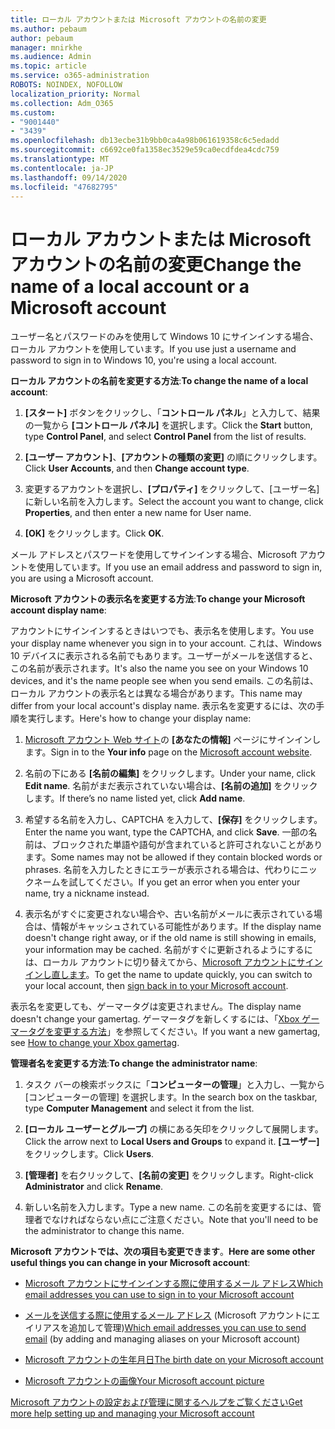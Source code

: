 ```yaml
---
title: ローカル アカウントまたは Microsoft アカウントの名前の変更
ms.author: pebaum
author: pebaum
manager: mnirkhe
ms.audience: Admin
ms.topic: article
ms.service: o365-administration
ROBOTS: NOINDEX, NOFOLLOW
localization_priority: Normal
ms.collection: Adm_O365
ms.custom:
- "9001440"
- "3439"
ms.openlocfilehash: db13ecbe31b9bb0ca4a98b061619358c6c5edadd
ms.sourcegitcommit: c6692ce0fa1358ec3529e59ca0ecdfdea4cdc759
ms.translationtype: MT
ms.contentlocale: ja-JP
ms.lasthandoff: 09/14/2020
ms.locfileid: "47682795"
---
```

# <a name="change-the-name-of-a-local-account-or-a-microsoft-account"></a><span data-ttu-id="becc2-102">ローカル アカウントまたは Microsoft アカウントの名前の変更</span><span class="sxs-lookup"><span data-stu-id="becc2-102">Change the name of a local account or a Microsoft account</span></span>

<span data-ttu-id="becc2-103">ユーザー名とパスワードのみを使用して Windows 10 にサインインする場合、ローカル アカウントを使用しています。</span><span class="sxs-lookup"><span data-stu-id="becc2-103">If you use just a username and password to sign in to Windows 10, you're using a local account.</span></span> 

<span data-ttu-id="becc2-104">**ローカル アカウントの名前を変更する方法**:</span><span class="sxs-lookup"><span data-stu-id="becc2-104">**To change the name of a local account**:</span></span>

1. <span data-ttu-id="becc2-105">**[スタート]** ボタンをクリックし、「**コントロール パネル**」と入力して、結果の一覧から **[コントロール パネル]** を選択します。</span><span class="sxs-lookup"><span data-stu-id="becc2-105">Click the **Start** button, type **Control Panel**, and select **Control Panel** from the list of results.</span></span>

2. <span data-ttu-id="becc2-106">**[ユーザー アカウント]**、**[アカウントの種類の変更]** の順にクリックします。</span><span class="sxs-lookup"><span data-stu-id="becc2-106">Click **User Accounts**, and then **Change account type**.</span></span>

3. <span data-ttu-id="becc2-107">変更するアカウントを選択し、**[プロパティ]** をクリックして、[ユーザー名] に新しい名前を入力します。</span><span class="sxs-lookup"><span data-stu-id="becc2-107">Select the account you want to change, click **Properties**, and then enter a new name for User name.</span></span>

4. <span data-ttu-id="becc2-108">**[OK]** をクリックします。</span><span class="sxs-lookup"><span data-stu-id="becc2-108">Click **OK**.</span></span>

<span data-ttu-id="becc2-109">メール アドレスとパスワードを使用してサインインする場合、Microsoft アカウントを使用しています。</span><span class="sxs-lookup"><span data-stu-id="becc2-109">If you use an email address and password to sign in, you are using a Microsoft account.</span></span>

<span data-ttu-id="becc2-110">**Microsoft アカウントの表示名を変更する方法**:</span><span class="sxs-lookup"><span data-stu-id="becc2-110">**To change your Microsoft account display name**:</span></span>

<span data-ttu-id="becc2-111">アカウントにサインインするときはいつでも、表示名を使用します。</span><span class="sxs-lookup"><span data-stu-id="becc2-111">You use your display name whenever you sign in to your account.</span></span> <span data-ttu-id="becc2-112">これは、Windows 10 デバイスに表示される名前でもあります。ユーザーがメールを送信すると、この名前が表示されます。</span><span class="sxs-lookup"><span data-stu-id="becc2-112">It's also the name you see on your Windows 10 devices, and it's the name people see when you send emails.</span></span> <span data-ttu-id="becc2-113">この名前は、ローカル アカウントの表示名とは異なる場合があります。</span><span class="sxs-lookup"><span data-stu-id="becc2-113">This name may differ from your local account's display name.</span></span> <span data-ttu-id="becc2-114">表示名を変更するには、次の手順を実行します。</span><span class="sxs-lookup"><span data-stu-id="becc2-114">Here's how to change your display name:</span></span>

1. <span data-ttu-id="becc2-115">[Microsoft アカウント Web サイト](https://account.microsoft.com/)の **[あなたの情報]** ページにサインインします。</span><span class="sxs-lookup"><span data-stu-id="becc2-115">Sign in to the **Your info** page on the [Microsoft account website](https://account.microsoft.com/).</span></span>

2. <span data-ttu-id="becc2-116">名前の下にある **[名前の編集]** をクリックします。</span><span class="sxs-lookup"><span data-stu-id="becc2-116">Under your name, click **Edit name**.</span></span> <span data-ttu-id="becc2-117">名前がまだ表示されていない場合は、**[名前の追加]** をクリックします。</span><span class="sxs-lookup"><span data-stu-id="becc2-117">If there’s no name listed yet, click **Add name**.</span></span> 

3. <span data-ttu-id="becc2-118">希望する名前を入力し、CAPTCHA を入力して、**[保存]** をクリックします。</span><span class="sxs-lookup"><span data-stu-id="becc2-118">Enter the name you want, type the CAPTCHA, and click **Save**.</span></span> <span data-ttu-id="becc2-119">一部の名前は、ブロックされた単語や語句が含まれていると許可されないことがあります。</span><span class="sxs-lookup"><span data-stu-id="becc2-119">Some names may not be allowed if they contain blocked words or phrases.</span></span> <span data-ttu-id="becc2-120">名前を入力したときにエラーが表示される場合は、代わりにニックネームを試してください。</span><span class="sxs-lookup"><span data-stu-id="becc2-120">If you get an error when you enter your name, try a nickname instead.</span></span>

4. <span data-ttu-id="becc2-121">表示名がすぐに変更されない場合や、古い名前がメールに表示されている場合は、情報がキャッシュされている可能性があります。</span><span class="sxs-lookup"><span data-stu-id="becc2-121">If the display name doesn't change right away, or if the old name is still showing in emails, your information may be cached.</span></span> <span data-ttu-id="becc2-122">名前がすぐに更新されるようにするには、ローカル アカウントに切り替えてから、[Microsoft アカウントにサインインし直します](https://account.microsoft.com/)。</span><span class="sxs-lookup"><span data-stu-id="becc2-122">To get the name to update quickly, you can switch to your local account, then [sign back in to your Microsoft account](https://account.microsoft.com/).</span></span>

<span data-ttu-id="becc2-123">表示名を変更しても、ゲーマータグは変更されません。</span><span class="sxs-lookup"><span data-stu-id="becc2-123">The display name doesn't change your gamertag.</span></span> <span data-ttu-id="becc2-124">ゲーマータグを新しくするには、「[Xbox ゲーマータグを変更する方法](https://support.xbox.com/id-ID/account-management/change-xbox-live-gamertag)」を参照してください。</span><span class="sxs-lookup"><span data-stu-id="becc2-124">If you want a new gamertag, see [How to change your Xbox gamertag](https://support.xbox.com/id-ID/account-management/change-xbox-live-gamertag).</span></span>

<span data-ttu-id="becc2-125">**管理者名を変更する方法**:</span><span class="sxs-lookup"><span data-stu-id="becc2-125">**To change the administrator name**:</span></span>

1. <span data-ttu-id="becc2-126">タスク バーの検索ボックスに「**コンピューターの管理**」と入力し、一覧から [コンピューターの管理] を選択します。</span><span class="sxs-lookup"><span data-stu-id="becc2-126">In the search box on the taskbar, type **Computer Management** and select it from the list.</span></span>

2. <span data-ttu-id="becc2-127">**[ローカル ユーザーとグループ]** の横にある矢印をクリックして展開します。</span><span class="sxs-lookup"><span data-stu-id="becc2-127">Click the arrow next to **Local Users and Groups** to expand it.</span></span> <span data-ttu-id="becc2-128">**[ユーザー]** をクリックします。</span><span class="sxs-lookup"><span data-stu-id="becc2-128">Click **Users**.</span></span>

3. <span data-ttu-id="becc2-129">**[管理者]** を右クリックして、**[名前の変更]** をクリックします。</span><span class="sxs-lookup"><span data-stu-id="becc2-129">Right-click **Administrator** and click **Rename**.</span></span>

4. <span data-ttu-id="becc2-130">新しい名前を入力します。</span><span class="sxs-lookup"><span data-stu-id="becc2-130">Type a new name.</span></span> <span data-ttu-id="becc2-131">この名前を変更するには、管理者でなければならない点にご注意ください。</span><span class="sxs-lookup"><span data-stu-id="becc2-131">Note that you'll need to be the administrator to change this name.</span></span>

<span data-ttu-id="becc2-132">**Microsoft アカウントでは、次の項目も変更できます**。</span><span class="sxs-lookup"><span data-stu-id="becc2-132">**Here are some other useful things you can change in your Microsoft account**:</span></span>

- [<span data-ttu-id="becc2-133">Microsoft アカウントにサインインする際に使用するメール アドレス</span><span class="sxs-lookup"><span data-stu-id="becc2-133">Which email addresses you can use to sign in to your Microsoft account</span></span>](https://support.microsoft.com/help/4026162)

- <span data-ttu-id="becc2-134">[メールを送信する際に使用するメール アドレス](https://support.microsoft.com/help/12407) (Microsoft アカウントにエイリアスを追加して管理)</span><span class="sxs-lookup"><span data-stu-id="becc2-134">[Which email addresses you can use to send email](https://support.microsoft.com/help/12407) (by adding and managing aliases on your Microsoft account)</span></span>

- [<span data-ttu-id="becc2-135">Microsoft アカウントの生年月日</span><span class="sxs-lookup"><span data-stu-id="becc2-135">The birth date on your Microsoft account</span></span>](https://support.microsoft.com/help/12411)

- [<span data-ttu-id="becc2-136">Microsoft アカウントの画像</span><span class="sxs-lookup"><span data-stu-id="becc2-136">Your Microsoft account picture</span></span>](https://support.microsoft.com/help/4026790)

[<span data-ttu-id="becc2-137">Microsoft アカウントの設定および管理に関するヘルプをご覧ください</span><span class="sxs-lookup"><span data-stu-id="becc2-137">Get more help setting up and managing your Microsoft account</span></span>](https://support.microsoft.com/hub/4294457/microsoft-account-help#manage-account)